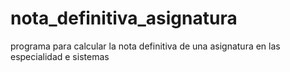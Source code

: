 # nota_definitiva_asignatura
programa para calcular la nota definitiva de una asignatura en las especialidad e sistemas 
